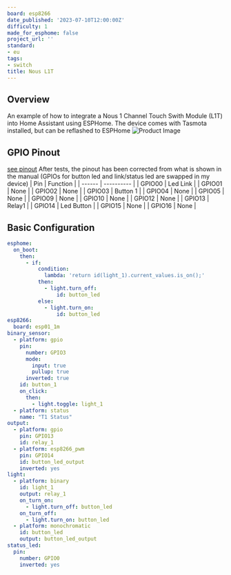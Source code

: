 ```yaml
---
board: esp8266
date_published: '2023-07-10T12:00:00Z'
difficulty: 1
made_for_esphome: false
project_url: ''
standard:
- eu
tags:
- switch
title: Nous L1T
---
```


## Overview

An example of how to integrate a Nous 1 Channel Touch Swith Module (L1T) into Home Assistant
using ESPHome.
The device comes with Tasmota installed, but can be reflashed to ESPHome
![Product Image](/nous_L1T.webp "Product Image")

## GPIO Pinout

[see pinout](https://nous.technology/product/l1t.html?show=manual)
After tests, the pinout has been corrected from what is shown in the manual (GPIOs for button led and link/status led are swapped in my device)
| Pin    | Function   |
| ------ | ---------- |
| GPIO00 | Led Link   |
| GPIO01 | None       |
| GPIO02 | None       |
| GPIO03 | Button 1   |
| GPIO04 | None       |
| GPIO05 | None       |
| GPIO09 | None       |
| GPIO10 | None       |
| GPIO12 | None       |
| GPIO13 | Relay1     |
| GPIO14 | Led Button |
| GPIO15 | None       |
| GPIO16 | None       |

## Basic Configuration

``` yaml
esphome:
  on_boot:
    then:
      - if:
          condition:
            lambda: 'return id(light_1).current_values.is_on();'
          then:
            - light.turn_off:
                id: button_led
          else:
            - light.turn_on:
                id: button_led
esp8266:
  board: esp01_1m
binary_sensor:
  - platform: gpio
    pin:
      number: GPIO3
      mode:
        input: true
        pullup: true
      inverted: true
    id: button_1
    on_click:
      then:
        - light.toggle: light_1
  - platform: status
    name: "T1 Status"
output:
  - platform: gpio
    pin: GPIO13
    id: relay_1
  - platform: esp8266_pwm
    pin: GPIO14
    id: button_led_output
    inverted: yes
light:
  - platform: binary
    id: light_1
    output: relay_1
    on_turn_on:
      - light.turn_off: button_led
    on_turn_off:
      - light.turn_on: button_led
  - platform: monochromatic
    id: button_led
    output: button_led_output
status_led:
  pin:
    number: GPIO0
    inverted: yes
```
